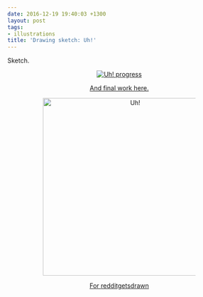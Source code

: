 ```yaml
---
date: 2016-12-19 19:40:03 +1300
layout: post
tags:
- illustrations
title: 'Drawing sketch: Uh!'
---
```


Sketch.

<div class='row'>
<div class="ui container" style='text-align: center;'>
<figure>
<a href="{{assets.progress}}" rel="prettyPhoto" class="thumbnail" title="Uh! progress">
<img class="ui fluid image" src="{{assets.progress}}" alt="Uh! progress" />


And final work here.

<div class='row'>
<div class="ui fluid container">
<figure>
<a  href="{{assets.uh}}" rel="prettyPhoto" class="thumbnail" title="Uh!">
<img style="height: 400px;" class="ui image" src="{{assets.uh}}" alt="Uh!" />


For [redditgetsdrawn](http://kinow.deviantart.com/art/Uh-651490865)
